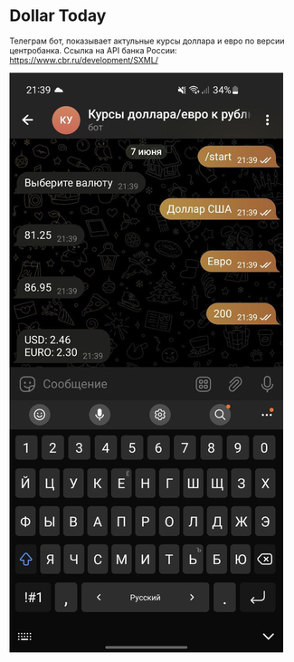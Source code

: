 # Dollar Today
Телеграм бот, показывает актульные курсы доллара и евро по версии центробанка.
Ссылка на API банка России: https://www.cbr.ru/development/SXML/

![](usd_bot.jpg)
